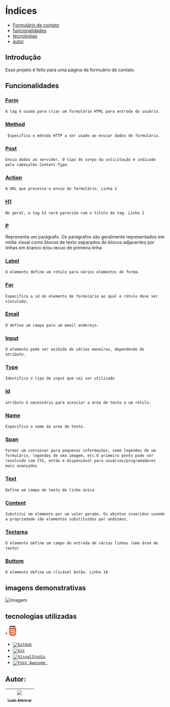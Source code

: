 # Índices
* [Formulário de contato](#formulário-de-contato)
* [funcionalidades](#funcionalidades)
* [tecnologias](#tecnologias_utilizadas)
* [autor](#autor)
## Introdução
Esse projeto é feito para uma página de formuário de contato

## Funcionalidades
### [Form](https://www.w3schools.com/tags/tag_form.asp)
    A tag é usada para criar um formulário HTML para entrada do usuário.
### [Method](https://www.w3schools.com/tags/tag_form.asp)
     Especifica o método HTTP a ser usado ao enviar dados de formulário.
### [Post]()
    Envia dados ao servidor. O tipo do corpo da solicitação é indicado pelo cabeçalho Content-Type.
### [Action]() 
    A URL que processa o envio do formulário. Linha 1
### [H1]()
    No geral, a tag h1 será parecida com o título da tag. Linha 2
### [P]()
   Representa um parágrafo. Os parágrafos são geralmente representados em mídia visual como blocos de texto separados de blocos adjacentes por linhas em branco e/ou recuo de primeira linha
### [Label](https://www.w3schools.com/html/html_form_elements.asp)
    O elemento define um rótulo para vários elementos de forma.
### [For]()
    Especifica a id do elemento de formulário ao qual o rótulo deve ser vinculado.
### [Email]()
    O define um campo para um email endereço.
### [Input](https://www.w3schools.com/html/html_form_elements.asp)
    O elemento pode ser exibido de várias maneiras, dependendo do atributo.
### [Type](https://www.w3schools.com/html/html_form_elements.asp)
    Identifica o tipo de input que vai ser utilizado
### [Id]()
    atributo é necessário para associar a área de texto a um rótulo.
### [Name](https://www.w3schools.com/tags/tag_textarea.asp)
    Especifica o nome da area de texto.
### [Span](https://developer.mozilla.org/pt-BR/docs/Web/HTML/Element/span)
    Formar um container para pequenas informações, como legendas de um formulário, legendas de uma imagem, etc.O primeiro ponto pode ser resolvido com CSS, então é dispensável para usuários/programadores mais avançados
### [Text](https://www.w3schools.com/tags/att_input_type.asp)
    Define um campo de texto de linha única
### [Content]()
    Substitui um elemento por um valor gerado. Os objetos inseridos usando a propriedade são elementos substituídos por anônimos.
### [Textarea](https://www.w3schools.com/html/html_form_elements.asp)
    O elemento define um campo de entrada de várias linhas (uma área de texto)
### [Buttom](https://www.w3schools.com/html/html_form_elements.asp)
    O elemento define um clicável botão. Linha 16
    
## imagens demonstrativas   
 ![imagem](img/formulario2(1).gif)

 ## tecnologias utilizadas
 
 *[<code><img height="32" src="https://raw.githubusercontent.com/github/explore/80688e429a7d4ef2fca1e82350fe8e3517d3494d/topics/html/html.png" alt="HTML5"/></code>](https://developer.mozilla.org/pt-BR/docs/Web/HTML)
* [<code><img height="32" src="https://static.vecteezy.com/system/resources/previews/027/127/560/original/javascript-logo-javascript-icon-transparent-free-png.png" alt="GitHub"/></code>](https://github.com/)
* [<code><img height="32" src="https://www.malwarebytes.com/wp-content/uploads/sites/2/2023/01/asset_upload_file97293_255583.jpg" alt="Git"/></code>](https://git-scm.com/)
* [<code><img height="32" src="https://img.shields.io/badge/VSCode-0078D4?style=for-the-badge&logo=visual%20studio%20code&logoColor=white" alt="VisualStudio"/></code>](https://code.visualstudio.com/)
* [<code><img height="32" src="https://img.shields.io/badge/GitHub-100000?style=for-the-badge&logo=github&logoColor=white" alt="Font Awesome "/></code>](https://fontawesome.com/versions)

## Autor:
|  [<img loading="lazy" src="https://avatars.githubusercontent.com/u/140835172?v=4 " width=115><br><sub>Luan Alencar</sub>](https://github.com/luan18alencar) |  
| :---: |

